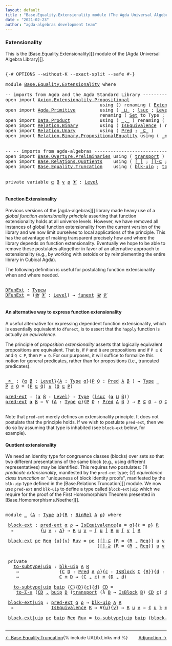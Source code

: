 ```yaml
---
layout: default
title : "Base.Equality.Extensionality module (The Agda Universal Algebra Library)"
date : "2021-02-23"
author: "agda-algebras development team"
---
```


### <a id="extensionality">Extensionality</a>

This is the [Base.Equality.Extensionality][] module of the [Agda Universal Algebra Library][].

<pre class="Agda">

<a id="327" class="Symbol">{-#</a> <a id="331" class="Keyword">OPTIONS</a> <a id="339" class="Pragma">--without-K</a> <a id="351" class="Pragma">--exact-split</a> <a id="365" class="Pragma">--safe</a> <a id="372" class="Symbol">#-}</a>

<a id="377" class="Keyword">module</a> <a id="384" href="Base.Equality.Extensionality.html" class="Module">Base.Equality.Extensionality</a> <a id="413" class="Keyword">where</a>

<a id="420" class="Comment">-- imports from Agda and the Agda Standard Library ------------------------------------</a>
<a id="508" class="Keyword">open</a> <a id="513" class="Keyword">import</a> <a id="520" href="Axiom.Extensionality.Propositional.html" class="Module">Axiom.Extensionality.Propositional</a>
                                   <a id="590" class="Keyword">using</a> <a id="596" class="Symbol">()</a> <a id="599" class="Keyword">renaming</a> <a id="608" class="Symbol">(</a> <a id="610" href="Axiom.Extensionality.Propositional.html#741" class="Function">Extensionality</a> <a id="625" class="Symbol">to</a> <a id="628" class="Function">funext</a> <a id="635" class="Symbol">)</a>
<a id="637" class="Keyword">open</a> <a id="642" class="Keyword">import</a> <a id="649" href="Agda.Primitive.html" class="Module">Agda.Primitive</a>         <a id="672" class="Keyword">using</a> <a id="678" class="Symbol">(</a> <a id="680" href="Agda.Primitive.html#810" class="Primitive Operator">_⊔_</a> <a id="684" class="Symbol">;</a> <a id="686" href="Agda.Primitive.html#780" class="Primitive">lsuc</a> <a id="691" class="Symbol">;</a> <a id="693" href="Agda.Primitive.html#597" class="Postulate">Level</a> <a id="699" class="Symbol">)</a>
                                   <a id="736" class="Keyword">renaming</a> <a id="745" class="Symbol">(</a> <a id="747" href="Agda.Primitive.html#326" class="Primitive">Set</a> <a id="751" class="Symbol">to</a> <a id="754" class="Primitive">Type</a> <a id="759" class="Symbol">;</a> <a id="761" href="Agda.Primitive.html#381" class="Primitive">Setω</a> <a id="766" class="Symbol">to</a> <a id="769" class="Primitive">Typeω</a> <a id="775" class="Symbol">)</a>
<a id="777" class="Keyword">open</a> <a id="782" class="Keyword">import</a> <a id="789" href="Data.Product.html" class="Module">Data.Product</a>           <a id="812" class="Keyword">using</a> <a id="818" class="Symbol">(</a> <a id="820" href="Agda.Builtin.Sigma.html#236" class="InductiveConstructor Operator">_,_</a> <a id="824" class="Symbol">)</a> <a id="826" class="Keyword">renaming</a> <a id="835" class="Symbol">(</a> <a id="837" href="Data.Product.html#1167" class="Function Operator">_×_</a> <a id="841" class="Symbol">to</a> <a id="844" class="Function Operator">_∧_</a> <a id="848" class="Symbol">)</a>
<a id="850" class="Keyword">open</a> <a id="855" class="Keyword">import</a> <a id="862" href="Relation.Binary.html" class="Module">Relation.Binary</a>        <a id="885" class="Keyword">using</a> <a id="891" class="Symbol">(</a> <a id="893" href="Relation.Binary.Structures.html#1522" class="Record">IsEquivalence</a> <a id="907" class="Symbol">)</a> <a id="909" class="Keyword">renaming</a> <a id="918" class="Symbol">(</a> <a id="920" href="Relation.Binary.Core.html#882" class="Function">Rel</a> <a id="924" class="Symbol">to</a> <a id="927" class="Function">BinRel</a> <a id="934" class="Symbol">)</a>
<a id="936" class="Keyword">open</a> <a id="941" class="Keyword">import</a> <a id="948" href="Relation.Unary.html" class="Module">Relation.Unary</a>         <a id="971" class="Keyword">using</a> <a id="977" class="Symbol">(</a> <a id="979" href="Relation.Unary.html#1101" class="Function">Pred</a> <a id="984" class="Symbol">;</a> <a id="986" href="Relation.Unary.html#1742" class="Function Operator">_⊆_</a> <a id="990" class="Symbol">)</a>
<a id="992" class="Keyword">open</a> <a id="997" class="Keyword">import</a> <a id="1004" href="Relation.Binary.PropositionalEquality.html" class="Module">Relation.Binary.PropositionalEquality</a> <a id="1042" class="Keyword">using</a> <a id="1048" class="Symbol">(</a> <a id="1050" href="Agda.Builtin.Equality.html#151" class="Datatype Operator">_≡_</a> <a id="1054" class="Symbol">;</a> <a id="1056" href="Agda.Builtin.Equality.html#208" class="InductiveConstructor">refl</a> <a id="1061" class="Symbol">)</a>


<a id="1065" class="Comment">-- -- imports from agda-algebras --------------------------------------------------------------</a>
<a id="1161" class="Keyword">open</a> <a id="1166" class="Keyword">import</a> <a id="1173" href="Base.Overture.Preliminaries.html" class="Module">Base.Overture.Preliminaries</a> <a id="1201" class="Keyword">using</a> <a id="1207" class="Symbol">(</a> <a id="1209" href="Base.Overture.Preliminaries.html#10386" class="Function">transport</a> <a id="1219" class="Symbol">)</a>
<a id="1221" class="Keyword">open</a> <a id="1226" class="Keyword">import</a> <a id="1233" href="Base.Relations.Quotients.html" class="Module">Base.Relations.Quotients</a>    <a id="1261" class="Keyword">using</a> <a id="1267" class="Symbol">(</a> <a id="1269" href="Base.Relations.Quotients.html#4032" class="Function Operator">[_]</a> <a id="1273" class="Symbol">;</a> <a id="1275" href="Base.Relations.Quotients.html#5921" class="Function">[]-⊆</a> <a id="1280" class="Symbol">;</a> <a id="1282" href="Base.Relations.Quotients.html#6072" class="Function">[]-⊇</a> <a id="1287" class="Symbol">;</a> <a id="1289" href="Base.Relations.Quotients.html#4697" class="Record">IsBlock</a> <a id="1297" class="Symbol">;</a> <a id="1299" href="Base.Relations.Quotients.html#5406" class="Function Operator">⟪_⟫</a> <a id="1303" class="Symbol">)</a>
<a id="1305" class="Keyword">open</a> <a id="1310" class="Keyword">import</a> <a id="1317" href="Base.Equality.Truncation.html" class="Module">Base.Equality.Truncation</a>    <a id="1345" class="Keyword">using</a> <a id="1351" class="Symbol">(</a> <a id="1353" href="Base.Equality.Truncation.html#10820" class="Function">blk-uip</a> <a id="1361" class="Symbol">;</a> <a id="1363" href="Base.Equality.Truncation.html#6999" class="Function">to-Σ-≡</a> <a id="1370" class="Symbol">)</a>


<a id="1374" class="Keyword">private</a> <a id="1382" class="Keyword">variable</a> <a id="1391" href="Base.Equality.Extensionality.html#1391" class="Generalizable">α</a> <a id="1393" href="Base.Equality.Extensionality.html#1393" class="Generalizable">β</a> <a id="1395" href="Base.Equality.Extensionality.html#1395" class="Generalizable">γ</a> <a id="1397" href="Base.Equality.Extensionality.html#1397" class="Generalizable">ρ</a> <a id="1399" href="Base.Equality.Extensionality.html#1399" class="Generalizable">𝓥</a> <a id="1401" class="Symbol">:</a> <a id="1403" href="Agda.Primitive.html#597" class="Postulate">Level</a>

</pre>

#### <a id="function-extensionality">Function Extensionality</a>


Previous versions of the [agda-algebras][] library made heavy use of a *global function extensionality
principle* asserting that function extensionality holds at all universe levels.
However, we have removed all instances of global function extensionality from the current version of the library and we now limit ourselves to local applications of the principle. This has the advantage of making transparent precisely how and where the library depends on function extensionality. Eventually we hope to be able to remove these postulates altogether in favor of an alternative approach to extensionality (e.g., by working with setoids or by reimplementing the entire library in Cubical Agda).

The following definition is useful for postulating function extensionality when and where needed.

<pre class="Agda">

<a id="DFunExt"></a><a id="2294" href="Base.Equality.Extensionality.html#2294" class="Function">DFunExt</a> <a id="2302" class="Symbol">:</a> <a id="2304" href="Base.Equality.Extensionality.html#769" class="Primitive">Typeω</a>
<a id="2310" href="Base.Equality.Extensionality.html#2294" class="Function">DFunExt</a> <a id="2318" class="Symbol">=</a> <a id="2320" class="Symbol">(</a><a id="2321" href="Base.Equality.Extensionality.html#2321" class="Bound">𝓤</a> <a id="2323" href="Base.Equality.Extensionality.html#2323" class="Bound">𝓥</a> <a id="2325" class="Symbol">:</a> <a id="2327" href="Agda.Primitive.html#597" class="Postulate">Level</a><a id="2332" class="Symbol">)</a> <a id="2334" class="Symbol">→</a> <a id="2336" href="Base.Equality.Extensionality.html#628" class="Function">funext</a> <a id="2343" href="Base.Equality.Extensionality.html#2321" class="Bound">𝓤</a> <a id="2345" href="Base.Equality.Extensionality.html#2323" class="Bound">𝓥</a>

</pre>


#### <a id="an-alternative-way-to-express-function-extensionality">An alternative way to express function extensionality</a>

A useful alternative for expressing dependent function extensionality, which is essentially equivalent to `dfunext`, is to assert that the `happly` function is actually an *equivalence*.


The principle of *proposition extensionality* asserts that logically equivalent propositions are equivalent.  That is, if `P` and `Q` are propositions and if `P ⊆ Q` and `Q ⊆ P`, then `P ≡ Q`. For our purposes, it will suffice to formalize this notion for general predicates, rather than for propositions (i.e., truncated predicates).

<pre class="Agda">

<a id="_≐_"></a><a id="3026" href="Base.Equality.Extensionality.html#3026" class="Function Operator">_≐_</a> <a id="3030" class="Symbol">:</a> <a id="3032" class="Symbol">{</a><a id="3033" href="Base.Equality.Extensionality.html#3033" class="Bound">α</a> <a id="3035" href="Base.Equality.Extensionality.html#3035" class="Bound">β</a> <a id="3037" class="Symbol">:</a> <a id="3039" href="Agda.Primitive.html#597" class="Postulate">Level</a><a id="3044" class="Symbol">}{</a><a id="3046" href="Base.Equality.Extensionality.html#3046" class="Bound">A</a> <a id="3048" class="Symbol">:</a> <a id="3050" href="Base.Equality.Extensionality.html#754" class="Primitive">Type</a> <a id="3055" href="Base.Equality.Extensionality.html#3033" class="Bound">α</a><a id="3056" class="Symbol">}(</a><a id="3058" href="Base.Equality.Extensionality.html#3058" class="Bound">P</a> <a id="3060" href="Base.Equality.Extensionality.html#3060" class="Bound">Q</a> <a id="3062" class="Symbol">:</a> <a id="3064" href="Relation.Unary.html#1101" class="Function">Pred</a> <a id="3069" href="Base.Equality.Extensionality.html#3046" class="Bound">A</a> <a id="3071" href="Base.Equality.Extensionality.html#3035" class="Bound">β</a> <a id="3073" class="Symbol">)</a> <a id="3075" class="Symbol">→</a> <a id="3077" href="Base.Equality.Extensionality.html#754" class="Primitive">Type</a> <a id="3082" class="Symbol">_</a>
<a id="3084" href="Base.Equality.Extensionality.html#3084" class="Bound">P</a> <a id="3086" href="Base.Equality.Extensionality.html#3026" class="Function Operator">≐</a> <a id="3088" href="Base.Equality.Extensionality.html#3088" class="Bound">Q</a> <a id="3090" class="Symbol">=</a> <a id="3092" class="Symbol">(</a><a id="3093" href="Base.Equality.Extensionality.html#3084" class="Bound">P</a> <a id="3095" href="Relation.Unary.html#1742" class="Function Operator">⊆</a> <a id="3097" href="Base.Equality.Extensionality.html#3088" class="Bound">Q</a><a id="3098" class="Symbol">)</a> <a id="3100" href="Base.Equality.Extensionality.html#844" class="Function Operator">∧</a> <a id="3102" class="Symbol">(</a><a id="3103" href="Base.Equality.Extensionality.html#3088" class="Bound">Q</a> <a id="3105" href="Relation.Unary.html#1742" class="Function Operator">⊆</a> <a id="3107" href="Base.Equality.Extensionality.html#3084" class="Bound">P</a><a id="3108" class="Symbol">)</a>

<a id="pred-ext"></a><a id="3111" href="Base.Equality.Extensionality.html#3111" class="Function">pred-ext</a> <a id="3120" class="Symbol">:</a> <a id="3122" class="Symbol">(</a><a id="3123" href="Base.Equality.Extensionality.html#3123" class="Bound">α</a> <a id="3125" href="Base.Equality.Extensionality.html#3125" class="Bound">β</a> <a id="3127" class="Symbol">:</a> <a id="3129" href="Agda.Primitive.html#597" class="Postulate">Level</a><a id="3134" class="Symbol">)</a> <a id="3136" class="Symbol">→</a> <a id="3138" href="Base.Equality.Extensionality.html#754" class="Primitive">Type</a> <a id="3143" class="Symbol">(</a><a id="3144" href="Agda.Primitive.html#780" class="Primitive">lsuc</a> <a id="3149" class="Symbol">(</a><a id="3150" href="Base.Equality.Extensionality.html#3123" class="Bound">α</a> <a id="3152" href="Agda.Primitive.html#810" class="Primitive Operator">⊔</a> <a id="3154" href="Base.Equality.Extensionality.html#3125" class="Bound">β</a><a id="3155" class="Symbol">))</a>
<a id="3158" href="Base.Equality.Extensionality.html#3111" class="Function">pred-ext</a> <a id="3167" href="Base.Equality.Extensionality.html#3167" class="Bound">α</a> <a id="3169" href="Base.Equality.Extensionality.html#3169" class="Bound">β</a> <a id="3171" class="Symbol">=</a> <a id="3173" class="Symbol">∀</a> <a id="3175" class="Symbol">{</a><a id="3176" href="Base.Equality.Extensionality.html#3176" class="Bound">A</a> <a id="3178" class="Symbol">:</a> <a id="3180" href="Base.Equality.Extensionality.html#754" class="Primitive">Type</a> <a id="3185" href="Base.Equality.Extensionality.html#3167" class="Bound">α</a><a id="3186" class="Symbol">}{</a><a id="3188" href="Base.Equality.Extensionality.html#3188" class="Bound">P</a> <a id="3190" href="Base.Equality.Extensionality.html#3190" class="Bound">Q</a> <a id="3192" class="Symbol">:</a> <a id="3194" href="Relation.Unary.html#1101" class="Function">Pred</a> <a id="3199" href="Base.Equality.Extensionality.html#3176" class="Bound">A</a> <a id="3201" href="Base.Equality.Extensionality.html#3169" class="Bound">β</a> <a id="3203" class="Symbol">}</a> <a id="3205" class="Symbol">→</a> <a id="3207" href="Base.Equality.Extensionality.html#3188" class="Bound">P</a> <a id="3209" href="Relation.Unary.html#1742" class="Function Operator">⊆</a> <a id="3211" href="Base.Equality.Extensionality.html#3190" class="Bound">Q</a> <a id="3213" class="Symbol">→</a> <a id="3215" href="Base.Equality.Extensionality.html#3190" class="Bound">Q</a> <a id="3217" href="Relation.Unary.html#1742" class="Function Operator">⊆</a> <a id="3219" href="Base.Equality.Extensionality.html#3188" class="Bound">P</a> <a id="3221" class="Symbol">→</a> <a id="3223" href="Base.Equality.Extensionality.html#3188" class="Bound">P</a> <a id="3225" href="Agda.Builtin.Equality.html#151" class="Datatype Operator">≡</a> <a id="3227" href="Base.Equality.Extensionality.html#3190" class="Bound">Q</a>

</pre>

Note that `pred-ext` merely defines an extensionality principle. It does not postulate that the principle holds.  If we wish to postulate `pred-ext`, then we do so by assuming that type is inhabited (see `block-ext` below, for example).


#### Quotient extensionality

We need an identity type for congruence classes (blocks) over sets so that two different presentations of the same block (e.g., using different representatives) may be identified.  This requires two postulates: (1) *predicate extensionality*, manifested by the `pred-ext` type; (2) *equivalence class truncation* or "uniqueness of block identity proofs", manifested by the `blk-uip` type defined in the [Base.Relations.Truncation][] module. We now use `pred-ext` and `blk-uip` to define a type called `block-ext|uip` which we require for the proof of the First Homomorphism Theorem presented in [Base.Homomorphisms.Noether][].

<pre class="Agda">

<a id="4153" class="Keyword">module</a> <a id="4160" href="Base.Equality.Extensionality.html#4160" class="Module">_</a> <a id="4162" class="Symbol">{</a><a id="4163" href="Base.Equality.Extensionality.html#4163" class="Bound">A</a> <a id="4165" class="Symbol">:</a> <a id="4167" href="Base.Equality.Extensionality.html#754" class="Primitive">Type</a> <a id="4172" href="Base.Equality.Extensionality.html#1391" class="Generalizable">α</a><a id="4173" class="Symbol">}{</a><a id="4175" href="Base.Equality.Extensionality.html#4175" class="Bound">R</a> <a id="4177" class="Symbol">:</a> <a id="4179" href="Base.Equality.Extensionality.html#927" class="Function">BinRel</a> <a id="4186" href="Base.Equality.Extensionality.html#4163" class="Bound">A</a> <a id="4188" href="Base.Equality.Extensionality.html#1397" class="Generalizable">ρ</a><a id="4189" class="Symbol">}</a> <a id="4191" class="Keyword">where</a>

 <a id="4199" href="Base.Equality.Extensionality.html#4199" class="Function">block-ext</a> <a id="4209" class="Symbol">:</a> <a id="4211" href="Base.Equality.Extensionality.html#3111" class="Function">pred-ext</a> <a id="4220" href="Base.Equality.Extensionality.html#4172" class="Bound">α</a> <a id="4222" href="Base.Equality.Extensionality.html#4188" class="Bound">ρ</a> <a id="4224" class="Symbol">→</a> <a id="4226" href="Relation.Binary.Structures.html#1522" class="Record">IsEquivalence</a><a id="4239" class="Symbol">{</a><a id="4240" class="Argument">a</a> <a id="4242" class="Symbol">=</a> <a id="4244" href="Base.Equality.Extensionality.html#4172" class="Bound">α</a><a id="4245" class="Symbol">}{</a><a id="4247" class="Argument">ℓ</a> <a id="4249" class="Symbol">=</a> <a id="4251" href="Base.Equality.Extensionality.html#4188" class="Bound">ρ</a><a id="4252" class="Symbol">}</a> <a id="4254" href="Base.Equality.Extensionality.html#4175" class="Bound">R</a>
  <a id="4258" class="Symbol">→</a>          <a id="4269" class="Symbol">{</a><a id="4270" href="Base.Equality.Extensionality.html#4270" class="Bound">u</a> <a id="4272" href="Base.Equality.Extensionality.html#4272" class="Bound">v</a> <a id="4274" class="Symbol">:</a> <a id="4276" href="Base.Equality.Extensionality.html#4163" class="Bound">A</a><a id="4277" class="Symbol">}</a> <a id="4279" class="Symbol">→</a> <a id="4281" href="Base.Equality.Extensionality.html#4175" class="Bound">R</a> <a id="4283" href="Base.Equality.Extensionality.html#4270" class="Bound">u</a> <a id="4285" href="Base.Equality.Extensionality.html#4272" class="Bound">v</a> <a id="4287" class="Symbol">→</a> <a id="4289" href="Base.Relations.Quotients.html#4032" class="Function Operator">[</a> <a id="4291" href="Base.Equality.Extensionality.html#4270" class="Bound">u</a> <a id="4293" href="Base.Relations.Quotients.html#4032" class="Function Operator">]</a> <a id="4295" href="Base.Equality.Extensionality.html#4175" class="Bound">R</a> <a id="4297" href="Agda.Builtin.Equality.html#151" class="Datatype Operator">≡</a> <a id="4299" href="Base.Relations.Quotients.html#4032" class="Function Operator">[</a> <a id="4301" href="Base.Equality.Extensionality.html#4272" class="Bound">v</a> <a id="4303" href="Base.Relations.Quotients.html#4032" class="Function Operator">]</a> <a id="4305" href="Base.Equality.Extensionality.html#4175" class="Bound">R</a>

 <a id="4309" href="Base.Equality.Extensionality.html#4199" class="Function">block-ext</a> <a id="4319" href="Base.Equality.Extensionality.html#4319" class="Bound">pe</a> <a id="4322" href="Base.Equality.Extensionality.html#4322" class="Bound">Req</a> <a id="4326" class="Symbol">{</a><a id="4327" href="Base.Equality.Extensionality.html#4327" class="Bound">u</a><a id="4328" class="Symbol">}{</a><a id="4330" href="Base.Equality.Extensionality.html#4330" class="Bound">v</a><a id="4331" class="Symbol">}</a> <a id="4333" href="Base.Equality.Extensionality.html#4333" class="Bound">Ruv</a> <a id="4337" class="Symbol">=</a> <a id="4339" href="Base.Equality.Extensionality.html#4319" class="Bound">pe</a> <a id="4342" class="Symbol">(</a><a id="4343" href="Base.Relations.Quotients.html#5921" class="Function">[]-⊆</a> <a id="4348" class="Symbol">{</a><a id="4349" class="Argument">R</a> <a id="4351" class="Symbol">=</a> <a id="4353" class="Symbol">(</a><a id="4354" href="Base.Equality.Extensionality.html#4175" class="Bound">R</a> <a id="4356" href="Agda.Builtin.Sigma.html#236" class="InductiveConstructor Operator">,</a> <a id="4358" href="Base.Equality.Extensionality.html#4322" class="Bound">Req</a><a id="4361" class="Symbol">)}</a> <a id="4364" href="Base.Equality.Extensionality.html#4327" class="Bound">u</a> <a id="4366" href="Base.Equality.Extensionality.html#4330" class="Bound">v</a> <a id="4368" href="Base.Equality.Extensionality.html#4333" class="Bound">Ruv</a><a id="4371" class="Symbol">)</a>
                                  <a id="4407" class="Symbol">(</a><a id="4408" href="Base.Relations.Quotients.html#6072" class="Function">[]-⊇</a> <a id="4413" class="Symbol">{</a><a id="4414" class="Argument">R</a> <a id="4416" class="Symbol">=</a> <a id="4418" class="Symbol">(</a><a id="4419" href="Base.Equality.Extensionality.html#4175" class="Bound">R</a> <a id="4421" href="Agda.Builtin.Sigma.html#236" class="InductiveConstructor Operator">,</a> <a id="4423" href="Base.Equality.Extensionality.html#4322" class="Bound">Req</a><a id="4426" class="Symbol">)}</a> <a id="4429" href="Base.Equality.Extensionality.html#4327" class="Bound">u</a> <a id="4431" href="Base.Equality.Extensionality.html#4330" class="Bound">v</a> <a id="4433" href="Base.Equality.Extensionality.html#4333" class="Bound">Ruv</a><a id="4436" class="Symbol">)</a>


 <a id="4441" class="Keyword">private</a>
   <a id="4452" href="Base.Equality.Extensionality.html#4452" class="Function">to-subtype|uip</a> <a id="4467" class="Symbol">:</a> <a id="4469" href="Base.Equality.Truncation.html#10820" class="Function">blk-uip</a> <a id="4477" href="Base.Equality.Extensionality.html#4163" class="Bound">A</a> <a id="4479" href="Base.Equality.Extensionality.html#4175" class="Bound">R</a>
    <a id="4485" class="Symbol">→</a>               <a id="4501" class="Symbol">{</a><a id="4502" href="Base.Equality.Extensionality.html#4502" class="Bound">C</a> <a id="4504" href="Base.Equality.Extensionality.html#4504" class="Bound">D</a> <a id="4506" class="Symbol">:</a> <a id="4508" href="Relation.Unary.html#1101" class="Function">Pred</a> <a id="4513" href="Base.Equality.Extensionality.html#4163" class="Bound">A</a> <a id="4515" href="Base.Equality.Extensionality.html#4188" class="Bound">ρ</a><a id="4516" class="Symbol">}{</a><a id="4518" href="Base.Equality.Extensionality.html#4518" class="Bound">c</a> <a id="4520" class="Symbol">:</a> <a id="4522" href="Base.Relations.Quotients.html#4697" class="Record">IsBlock</a> <a id="4530" href="Base.Equality.Extensionality.html#4502" class="Bound">C</a> <a id="4532" class="Symbol">{</a><a id="4533" href="Base.Equality.Extensionality.html#4175" class="Bound">R</a><a id="4534" class="Symbol">}}{</a><a id="4537" href="Base.Equality.Extensionality.html#4537" class="Bound">d</a> <a id="4539" class="Symbol">:</a> <a id="4541" href="Base.Relations.Quotients.html#4697" class="Record">IsBlock</a> <a id="4549" href="Base.Equality.Extensionality.html#4504" class="Bound">D</a> <a id="4551" class="Symbol">{</a><a id="4552" href="Base.Equality.Extensionality.html#4175" class="Bound">R</a><a id="4553" class="Symbol">}}</a>
    <a id="4560" class="Symbol">→</a>               <a id="4576" href="Base.Equality.Extensionality.html#4502" class="Bound">C</a> <a id="4578" href="Agda.Builtin.Equality.html#151" class="Datatype Operator">≡</a> <a id="4580" href="Base.Equality.Extensionality.html#4504" class="Bound">D</a> <a id="4582" class="Symbol">→</a> <a id="4584" class="Symbol">(</a><a id="4585" href="Base.Equality.Extensionality.html#4502" class="Bound">C</a> <a id="4587" href="Agda.Builtin.Sigma.html#236" class="InductiveConstructor Operator">,</a> <a id="4589" href="Base.Equality.Extensionality.html#4518" class="Bound">c</a><a id="4590" class="Symbol">)</a> <a id="4592" href="Agda.Builtin.Equality.html#151" class="Datatype Operator">≡</a> <a id="4594" class="Symbol">(</a><a id="4595" href="Base.Equality.Extensionality.html#4504" class="Bound">D</a> <a id="4597" href="Agda.Builtin.Sigma.html#236" class="InductiveConstructor Operator">,</a> <a id="4599" href="Base.Equality.Extensionality.html#4537" class="Bound">d</a><a id="4600" class="Symbol">)</a>

   <a id="4606" href="Base.Equality.Extensionality.html#4452" class="Function">to-subtype|uip</a> <a id="4621" href="Base.Equality.Extensionality.html#4621" class="Bound">buip</a> <a id="4626" class="Symbol">{</a><a id="4627" href="Base.Equality.Extensionality.html#4627" class="Bound">C</a><a id="4628" class="Symbol">}{</a><a id="4630" href="Base.Equality.Extensionality.html#4630" class="Bound">D</a><a id="4631" class="Symbol">}{</a><a id="4633" href="Base.Equality.Extensionality.html#4633" class="Bound">c</a><a id="4634" class="Symbol">}{</a><a id="4636" href="Base.Equality.Extensionality.html#4636" class="Bound">d</a><a id="4637" class="Symbol">}</a> <a id="4639" href="Base.Equality.Extensionality.html#4639" class="Bound">CD</a> <a id="4642" class="Symbol">=</a>
    <a id="4648" href="Base.Equality.Truncation.html#6999" class="Function">to-Σ-≡</a> <a id="4655" class="Symbol">(</a><a id="4656" href="Base.Equality.Extensionality.html#4639" class="Bound">CD</a> <a id="4659" href="Agda.Builtin.Sigma.html#236" class="InductiveConstructor Operator">,</a> <a id="4661" href="Base.Equality.Extensionality.html#4621" class="Bound">buip</a> <a id="4666" href="Base.Equality.Extensionality.html#4630" class="Bound">D</a> <a id="4668" class="Symbol">(</a><a id="4669" href="Base.Overture.Preliminaries.html#10386" class="Function">transport</a> <a id="4679" class="Symbol">(λ</a> <a id="4682" href="Base.Equality.Extensionality.html#4682" class="Bound">B</a> <a id="4684" class="Symbol">→</a> <a id="4686" href="Base.Relations.Quotients.html#4697" class="Record">IsBlock</a> <a id="4694" href="Base.Equality.Extensionality.html#4682" class="Bound">B</a><a id="4695" class="Symbol">)</a> <a id="4697" href="Base.Equality.Extensionality.html#4639" class="Bound">CD</a> <a id="4700" href="Base.Equality.Extensionality.html#4633" class="Bound">c</a><a id="4701" class="Symbol">)</a> <a id="4703" href="Base.Equality.Extensionality.html#4636" class="Bound">d</a><a id="4704" class="Symbol">)</a>

 <a id="4708" href="Base.Equality.Extensionality.html#4708" class="Function">block-ext|uip</a> <a id="4722" class="Symbol">:</a> <a id="4724" href="Base.Equality.Extensionality.html#3111" class="Function">pred-ext</a> <a id="4733" href="Base.Equality.Extensionality.html#4172" class="Bound">α</a> <a id="4735" href="Base.Equality.Extensionality.html#4188" class="Bound">ρ</a> <a id="4737" class="Symbol">→</a> <a id="4739" href="Base.Equality.Truncation.html#10820" class="Function">blk-uip</a> <a id="4747" href="Base.Equality.Extensionality.html#4163" class="Bound">A</a> <a id="4749" href="Base.Equality.Extensionality.html#4175" class="Bound">R</a>
  <a id="4753" class="Symbol">→</a>              <a id="4768" href="Relation.Binary.Structures.html#1522" class="Record">IsEquivalence</a> <a id="4782" href="Base.Equality.Extensionality.html#4175" class="Bound">R</a> <a id="4784" class="Symbol">→</a> <a id="4786" class="Symbol">∀{</a><a id="4788" href="Base.Equality.Extensionality.html#4788" class="Bound">u</a><a id="4789" class="Symbol">}{</a><a id="4791" href="Base.Equality.Extensionality.html#4791" class="Bound">v</a><a id="4792" class="Symbol">}</a> <a id="4794" class="Symbol">→</a> <a id="4796" href="Base.Equality.Extensionality.html#4175" class="Bound">R</a> <a id="4798" href="Base.Equality.Extensionality.html#4788" class="Bound">u</a> <a id="4800" href="Base.Equality.Extensionality.html#4791" class="Bound">v</a> <a id="4802" class="Symbol">→</a> <a id="4804" href="Base.Relations.Quotients.html#5406" class="Function Operator">⟪</a> <a id="4806" href="Base.Equality.Extensionality.html#4788" class="Bound">u</a> <a id="4808" href="Base.Relations.Quotients.html#5406" class="Function Operator">⟫</a> <a id="4810" href="Agda.Builtin.Equality.html#151" class="Datatype Operator">≡</a> <a id="4812" href="Base.Relations.Quotients.html#5406" class="Function Operator">⟪</a> <a id="4814" href="Base.Equality.Extensionality.html#4791" class="Bound">v</a> <a id="4816" href="Base.Relations.Quotients.html#5406" class="Function Operator">⟫</a>

 <a id="4820" href="Base.Equality.Extensionality.html#4708" class="Function">block-ext|uip</a> <a id="4834" href="Base.Equality.Extensionality.html#4834" class="Bound">pe</a> <a id="4837" href="Base.Equality.Extensionality.html#4837" class="Bound">buip</a> <a id="4842" href="Base.Equality.Extensionality.html#4842" class="Bound">Req</a> <a id="4846" href="Base.Equality.Extensionality.html#4846" class="Bound">Ruv</a> <a id="4850" class="Symbol">=</a> <a id="4852" href="Base.Equality.Extensionality.html#4452" class="Function">to-subtype|uip</a> <a id="4867" href="Base.Equality.Extensionality.html#4837" class="Bound">buip</a> <a id="4872" class="Symbol">(</a><a id="4873" href="Base.Equality.Extensionality.html#4199" class="Function">block-ext</a> <a id="4883" href="Base.Equality.Extensionality.html#4834" class="Bound">pe</a> <a id="4886" href="Base.Equality.Extensionality.html#4842" class="Bound">Req</a> <a id="4890" href="Base.Equality.Extensionality.html#4846" class="Bound">Ruv</a><a id="4893" class="Symbol">)</a>

</pre>

---------------------------------------

<span style="float:left;">[← Base.Equality.Truncation](Base.Equality.Truncation.html)</span>
<span style="float:right;">[Adjunction →](Adjunction.html)</span>

{% include UALib.Links.md %}
